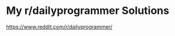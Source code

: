 My r/dailyprogrammer Solutions
==============================

https://www.reddit.com/r/dailyprogrammer/
